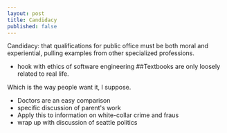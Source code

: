```yaml
---
layout: post
title: Candidacy
published: false
---
```


Candidacy: that qualifications for public office must be both moral and experiential, pulling examples from other specialized professions. 

* hook with ethics of software engineering
##Textbooks are only loosely related to real life.

Which is the way people want it, I suppose. 

* Doctors are an easy comparison
* specific discussion of parent's work
* Apply this to information on white-collar crime and fraus
* wrap up with discussion of seattle politics

